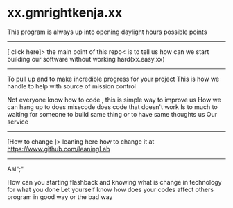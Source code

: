 # xx.gmrightkenja.xx
This program is always up into opening daylight hours possible points
____________
[ click here]> the main point of this repo< is to tell us how can we start building our software without working hard(xx.easy.xx) 
____________

To pull up and to make incredible progress for your project 
This is how we handle to help with source of mission control 

Not everyone know how to code , this is simple way to improve us
How we can hang up to does misscode  does code that doesn't work 
Is to much to waiting for someone to build same thing or to have same thoughts us 
Our service 
_______________
[How to change ]> leaning here how to change it at https://www.github.com/leaningLab 
________________

Asl";" 

How can you starting flashback and knowing what is change in technology for what you done
Let yourself know how does your codes affect others program in good way or the bad way

